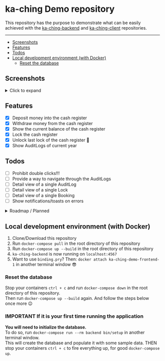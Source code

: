 # ka-ching Demo repository<!-- omit in toc -->

This repository has the purpose to demonstrate what can be easily achieved with the [ka-ching-backend](https://github.com/simonneutert/ka-ching-backend) and [ka-ching-client](https://github.com/simonneutert/ka-ching-client) repositories.

---

- [Screenshots](#screenshots)
- [Features](#features)
- [Todos](#todos)
- [Local development environment (with Docker)](#local-development-environment-with-docker)
  - [Reset the database](#reset-the-database)

## Screenshots

<details>
  <summary>Click to expand</summary>

![Screenshot of the demo application - landing page](./public/screenshots/1.jpeg)

> ☝️ The landing page of the demo application.

---

![Screenshot of the demo application - actions page](./public/screenshots/2.jpeg)

> ☝️ The `/actions` page of the demo application, where your current (non locked) cash register bookings are displayed. This is where you deposit, withdraw and lock your cash register.

---

![Screenshot of the demo application - lockings overview page](./public/screenshots/3.jpeg)

> ☝️ The `/lockings` page of the demo application, where you can see all the locks that are currently active. You can also unlock them from here.

---

![Screenshot of the demo application - audit logs overview page](./public/screenshots/4.jpeg)

> ☝️ The `/audit_logs` page of the demo application, where you can see all the audit logs that have been created. You can also filter them by tenant and by action type.

</details>

## Features

- [x] Deposit money into the cash register
- [x] Withdraw money from the cash register
- [x] Show the current balance of the cash register
- [x] Lock the cash register
- [x] Unlock last lock of the cash register 🎉
- [x] Show AuditLogs of current year

## Todos

- [ ] Prohibit double clicks!!!
- [ ] Provide a way to navigate through the AuditLogs
- [ ] Detail view of a single AuditLog
- [ ] Detail view of a single Lock
- [ ] Detail view of a single Booking
- [ ] Show notifications/toasts on errors

<details>
  <summary>Roadmap / Planned</summary>

### Not yet coded features in demo, but the backend/client provides them (planned)<!-- omit in toc -->

- [ ] pagination through Lockings
- [ ] Show AuditLogs of a year of choice
- [ ] multi-tenant support
  - [ ] change the tenant
  - [ ] create a new tenant
  - [ ] reset a tenant
- [ ] multi-currency support
- [ ] Reset everything every 30min

### Bonus (I may or may not code it for this demo)<!-- omit in toc -->

- [ ] csv export of Lockings
- [ ] csv export of AuditLogs

</details>

## Local development environment (with Docker)

1. Clone/Download this repository
2. Run `docker-compose pull` in the root directory of this repository
3. Run `docker-compose up --build` in the root directory of this repository
4. `ka-ching-backend` is now running on `localhost:4567`
5. Want to use `binding.pry`? Then: `docker attach ka-ching-demo-frontend-1` in another terminal window 😎

### Reset the database

Stop your containers `ctrl + c` and run `docker-compose down` in the root directory of this repository.  
Then run `docker-compose up --build` again. And follow the steps below once more 😉

### IMPORTANT If it is your first time running the application<!-- omit in toc -->

**You will need to initialize the database.**  
To do so, run `docker-compose run --rm backend bin/setup` in another terminal window.  
This will create the database and populate it with some sample data.
THEN stop your containers `ctrl + c` to fire everything up, for good `docker-compose up`.
